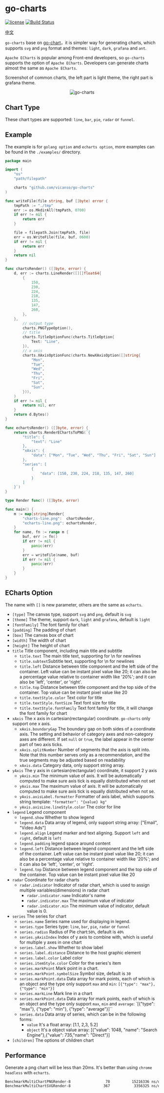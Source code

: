 # go-charts

[![license](https://img.shields.io/badge/license-MIT-blue.svg)](https://github.com/vicanso/go-charts/blob/master/LICENSE)
[![Build Status](https://github.com/vicanso/go-charts/workflows/Test/badge.svg)](https://github.com/vicanso/go-charts/actions)

[中文](./README_zh.md)

`go-charts` base on [go-chart](https://github.com/wcharczuk/go-chart)，it is simpler way for generating charts, which supports `svg` and `png` format and themes: `light`, `dark`, `grafana` and `ant`.

`Apache ECharts` is popular among Front-end developers, so `go-charts` supports the option of `Apache ECharts`. Developers can generate charts almost the same as `Apache ECharts`. 

Screenshot of common charts, the left part is light theme, the right part is grafana theme.

<p align="center">
    <img src="./assets/go-charts.png" alt="go-charts">
</p>

## Chart Type

These chart types are supported: `line`, `bar`, `pie`, `radar` or `funnel`.

## Example

The example is for `golang option` and `echarts option`, more examples can be found in the `./examples/` directory.

```go
package main

import (
	"os"
	"path/filepath"

	charts "github.com/vicanso/go-charts"
)

func writeFile(file string, buf []byte) error {
	tmpPath := "./tmp"
	err := os.MkdirAll(tmpPath, 0700)
	if err != nil {
		return err
	}

	file = filepath.Join(tmpPath, file)
	err = os.WriteFile(file, buf, 0600)
	if err != nil {
		return err
	}
	return nil
}

func chartsRender() ([]byte, error) {
	d, err := charts.LineRender([][]float64{
		{
			150,
			230,
			224,
			218,
			135,
			147,
			260,
		},
	},
		// output type
		charts.PNGTypeOption(),
		// title
		charts.TitleOptionFunc(charts.TitleOption{
			Text: "Line",
		}),
		// x axis
		charts.XAxisOptionFunc(charts.NewXAxisOption([]string{
			"Mon",
			"Tue",
			"Wed",
			"Thu",
			"Fri",
			"Sat",
			"Sun",
		})),
	)
	if err != nil {
		return nil, err
	}
	return d.Bytes()
}

func echartsRender() ([]byte, error) {
	return charts.RenderEChartsToPNG(`{
		"title": {
			"text": "Line"
		},
		"xAxis": {
			"data": ["Mon", "Tue", "Wed", "Thu", "Fri", "Sat", "Sun"]
		},
		"series": [
			{
				"data": [150, 230, 224, 218, 135, 147, 260]
			}
		]
	}`)
}

type Render func() ([]byte, error)

func main() {
	m := map[string]Render{
		"charts-line.png":  chartsRender,
		"echarts-line.png": echartsRender,
	}
	for name, fn := range m {
		buf, err := fn()
		if err != nil {
			panic(err)
		}
		err = writeFile(name, buf)
		if err != nil {
			panic(err)
		}
	}
}
```

## ECharts Option

The name with `[]` is new parameter, others are the same as `echarts`.

- `[type]` The canvas type, support `svg` and `png`, default is `svg`
- `[theme]` The theme, support `dark`, `light` and `grafana`, default is `light`
- `[fontFamily]` The font family for chart
- `[padding]` The padding of chart
- `[box]` The canvas box of chart
- `[width]` The width of chart
- `[height]` The height of chart
- `title` Title component, including main title and subtitle
  - `title.text` The main title text, supporting for \n for newlines
  - `title.subtext`Subtitle text, supporting for \n for newlines
  - `title.left` Distance between title component and the left side of the container. Left value can be instant pixel value like 20; it can also be a percentage value relative to container width like '20%'; and it can also be 'left', 'center', or 'right'.
  - `title.top` Distance between title component and the top side of the container. Top value can be instant pixel value like 20
  - `title.textStyle.color` Text color for title
  - `title.textStyle.fontSize` Text font size for title 
  - `title.textStyle.fontFamily` Text font family for title, it will change the font family for chart
- `xAxis` The x axis in cartesian(rectangular) coordinate. `go-charts` only support one x axis.
  - `xAxis.boundaryGap` The boundary gap on both sides of a coordinate axis. The setting and behavior of category axes and non-category axes are different. If set `null` or `true`, the label appear in the center part of two axis ticks.
  - `xAxis.splitNumber` Number of segments that the axis is split into. Note that this number serves only as a recommendation, and the true segments may be adjusted based on readability
  - `xAxis.data` Category data, only support string array.
- `yAxis` The y axis in cartesian(rectangular) coordinate, it support 2 y axis
  - `yAxis.min` The minimum value of axis. It will be automatically computed to make sure axis tick is equally distributed when not set
  - `yAxis.max` The maximum value of axis. It will be automatically computed to make sure axis tick is equally distributed when not se.
  - `yAxis.axisLabel.formatter` Formatter of axis label, which supports string template: `"formatter": "{value} kg"`
  - `yAxis.axisLine.lineStyle.color` The color for line
- `legend` Legend component
  - `legend.show` Whether to show legend
  - `legend.data` Data array of legend, only support string array: ["Email", "Video Ads"]
  - `legend.align` Legend marker and text aligning. Support `left` and `right`, default is `left`
  - `legend.padding` legend space around content
  - `legend.left` Distance between legend component and the left side of the container. Left value can be instant pixel value like 20; it can also be a percentage value relative to container width like '20%'; and it can also be 'left', 'center', or 'right'.
  - `legend.top` Distance between legend component and the top side of the container. Top value can be instant pixel value like 20
- `radar` Coordinate for radar charts
  - `radar.indicator` Indicator of radar chart, which is used to assign multiple variables(dimensions) in radar chart
    - `radar.indicator.name` Indicator's name
    - `radar.indicator.max` The maximum value of indicator
    - `radar.indicator.min` The minimum value of indicator, default value is 0.
- `series` The series for chart 
  - `series.name` Series name used for displaying in legend.
  - `series.type` Series type: `line`, `bar`, `pie`, `radar` or `funnel`
  - `series.radius` Radius of Pie chart:`50%`, default is `40%`
  - `series.yAxisIndex` Index of y axis to combine with, which is useful for multiple y axes in one chart
  - `series.label.show` Whether to show label
  - `series.label.distance` Distance to the host graphic element
  - `series.label.color` Label color
  - `series.itemStyle.color` Color for the series's item 
  - `series.markPoint` Mark point in a chart.
  - `series.markPoint.symbolSize` Symbol size, default is `30` 
  - `series.markPoint.data` Data array for mark points, each of which is an object and the type only support `max` and `min`: `[{"type": "max"}, {"type": "min"}]`
  - `series.markLine` Mark line in a chart
  - `series.markPoint.data`  Data array for mark points, each of which is an object and the type only support `max`, `min` and `average`: `[{"type": "max"}, {"type": "min"}, {"type": "average"}]``
  - `series.data` Data array of series, which can be in the following forms:
    - `value` It's a float array: [1.1, 2,3, 5.2]
    - `object` It's a object value array: [{"value": 1048, "name": "Search Engine"},{"value": 735,"name": "Direct"}]
- `[children]` The options of children chart


## Performance

Generate a png chart will be less than 20ms. It's better than using `chrome headless` with `echarts`.

```bash
BenchmarkMultiChartPNGRender-8                78          15216336 ns/op         2298308 B/op       1148 allocs/op
BenchmarkMultiChartSVGRender-8               367           3356325 ns/op        20597282 B/op       3088 allocs/op
```
